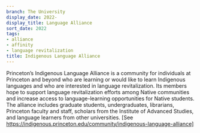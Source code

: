 ```yaml
---
branch: The University
display_date: 2022-
display_title: Language Alliance
sort_date: 2022
tags:
- alliance
- affinity
- language revitalization
title: Indigenous Language Alliance
---
```


Princeton’s Indigenous Language Alliance is a community for individuals at Princeton and beyond who are learning or would like to learn Indigenous languages and who are interested in language revitalization. Its members hope to support language revitalization efforts among Native communities and increase access to language-learning opportunities for Native students. The alliance includes graduate students, undergraduates, librarians, Princeton faculty and staff, scholars from the Institute of Advanced Studies, and language learners from other universities. [See https://indigenous.princeton.edu/community/indigenous-language-alliance]